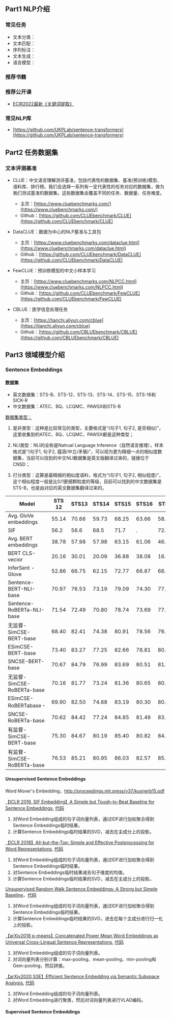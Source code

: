 <!-- 自然语言处理NLP -->
<!--  -->
<!-- 2021-12-28 -->
<!-- <a target="_blank" href="https://www.zhihu.com/people/ashui233/">阿水</a>, <a target="_blank" href="https://www.zhihu.com/people/wang-he-13-93">鱼遇雨欲语与余</a>-->
<!--  -->

## Part1 NLP介绍

### 常见任务

- 文本分类：
- 文本匹配：
- 序列标注：
- 文本生成：
- 语言模型：

### 推荐书籍

### 推荐公开课

- [ECIR2022最新《关键词提取》](https://keyphrasification.github.io/)

### 常见NLP库

- [https://github.com/UKPLab/sentence-transformers](https://github.com/UKPLab/sentence-transformers)

## Part2 任务数据集

### 文本评测基准

- CLUE：中文语言理解测评基准，包括代表性的数据集、基准(预训练)模型、语料库、排行榜。我们会选择一系列有一定代表性的任务对应的数据集，做为我们测试基准的数据集。这些数据集会覆盖不同的任务、数据量、任务难度。
    - 主页：[https://www.cluebenchmarks.com/](https://www.cluebenchmarks.com/)
    - Github：[https://github.com/CLUEbenchmark/CLUE](https://github.com/CLUEbenchmark/CLUE)

- DataCLUE：数据为中心的NLP基准与工具包
    - 主页：[https://www.cluebenchmarks.com/dataclue.html](https://www.cluebenchmarks.com/dataclue.html)
    - Github：[https://github.com/CLUEbenchmark/DataCLUE](https://github.com/CLUEbenchmark/DataCLUE)

- FewCLUE：预训练模型的中文小样本学习
    - 主页：[https://www.cluebenchmarks.com/NLPCC.html](https://www.cluebenchmarks.com/NLPCC.html)
    - Github：[https://github.com/CLUEbenchmark/FewCLUE](https://github.com/CLUEbenchmark/FewCLUE)

- CBLUE：医学信息处理任务
    - 主页：[https://tianchi.aliyun.com/cblue](https://tianchi.aliyun.com/cblue)
    - Github：[https://github.com/CBLUEbenchmark/CBLUE](https://github.com/CBLUEbenchmark/CBLUE)

## Part3 领域模型介绍

### Sentence Embeddings

#### 数据集

- 英文数据集：STS-B、STS-12、STS-13、STS-14、STS-15、STS-16和SICK-R
- 中文数据集：ATEC、BQ、LCQMC、PAWSX和STS-B

[数据集类型：](https://kexue.fm/archives/8541#%E5%88%86%E9%97%A8%E5%88%AB%E7%B1%BB)

1. 是非类型：这种是比较常见的类型，主要格式是“(句子1, 句子2, 是否相似)”，这里收集到的ATEC、BQ、LCQMC、PAWSX都是这种类型；

2. NLI类型：NLI的全称是Natrual Language Inference（自然语言推理），样本格式是“(句子1, 句子2, 蕴涵/中立/矛盾)”，可以视为更为精细一点的相似度数据集，当前可以找到的中文NLI数据集是英文版翻译过来的，链接位于CNSD；

3. 打分类型：这算是最精细的相似度语料，格式为“(句子1, 句子2, 相似程度)”，这个相似程度一般是比0/1更细颗粒度的等级，目前可以找到的中文数据集是STS-B，也是由对应的英文数据集翻译过来的。

| Model                 | STS 12 | STS13 | STS14 | STS15 | STS16 | STSb  | SICK-R | Avg.  |
| --------------------- | ------ | ----- | ----- | ----- | ----- | ----- | ------ | ----- |
| Avg. GloVe embeddings | 55.14  | 70.66 | 59.73 | 68.25 | 63.66 | 58.02 | 53.76  | 61.32 |
| SIF    | 56.2 | 56.6 | 68.5 | 71.7 | .    | 72.0 | 86.0 | 68.50 |
| Avg. BERT embeddings  | 38.78  | 57.98 | 57.98 | 63.15 | 61.06 | 46.35 | 58.40  | 54.81 |
| BERT CLS-vecior       | 20.16  | 30.01 | 20.09 | 36.88 | 38.08 | 16.50 | 42.63  | 29.19 |
| InferSent - Glove     | 52.86  | 66.75 | 62.15 | 72.77 | 66.87 | 68.03 | 65.65  | 65.01 |
| Sentence-BERT-NLI-base        | 70.97  | 76.53 | 73.19 | 79.09 | 74.30 | 77.03 | 72.91  | 74.89 |
| Sentence-RoBERTa-NLI-base     | 71.54  | 72.49 | 70.80 | 78.74 | 73.69 | 77.77 | 74.46  | 74.21 |
| 无监督-SimCSE-BERT-base |68.40 |82.41 |  74.38 |80.91 |78.56 |76.85 |72.23 |76.25 |
| ESimCSE-BERT-base     | 73.40  | 83.27 | 77.25 | 82.66 | 78.81 | 80.17 | 72.30  | 78.27 |
| SNCSE-BERT-base       | 70.67  | 84.79 | 76.99 | 83.69 | 80.51 | 81.35 | 74.77  | 78.97 |
| 无监督-SimCSE-RoBERTa-base    | 70.16  | 81.77 | 73.24 | 81.36 | 80.65 | 80.22 | 68.56  | 76.57 |
| ESimCSE-RoBERTabase・ | 69.90  | 82.50 | 74.68 | 83.19 | 80.30 | 80.99 | 70.54  | 77.44 |
| SNCSE-RoBERTa-base    | 70.62  | 84.42 | 77.24 | 84.85 | 81.49 | 83.07 | 72.92  | 79.23 |
| 有监督-SimCSE-BERT-base     | 75.30  | 84.67 | 80.19 | 85.40 | 80.82 | 84.25 | 80.39  | 81.57 |
| 有监督-SimCSE-RoBERTa-base  | 76.53  | 85.21 | 80.95 | 86.03 | 82.57 | 85.83 | 80.50  | 82.52 |

#### Unsupervised Sentence Embeddings

Word Mover's Embedding，http://proceedings.mlr.press/v37/kusnerb15.pdf

[【ICLR 2016, SIF Embedding】A Simple but Tough-to-Beat Baseline for Sentence Embeddings](https://openreview.net/pdf?id=SyK00v5xx), [代码](https://github.com/PrincetonML/SIF/blob/master/src/SIF_embedding.py#L30)

1. 对Word Embedding组成的句子词向量列表，通过IDF进行加权聚合得到Sentence Embeddings临时结果。
2. 计算Sentence Embeddings临时结果的SVD，减去在主成分上的投影。


[【ICLR 2018】All-but-the-Top: Simple and Effective Postprocessing for Word Representations](https://arxiv.org/abs/1702.01417), [代码](https://gist.github.com/lgalke/febaaa1313d9c11f3bc8240defed8390)

1. 对Word Embedding组成的句子词向量列表，通过IDF进行加权聚合得到Sentence Embeddings临时结果。
2. 对Sentence Embeddings临时结果减去句子维度的均值。
2. 计算Sentence Embeddings临时结果的SVD，减去在主成分上的投影。


[Unsupervised Random Walk Sentence Embeddings: A Strong but Simple Baseline](https://aclanthology.org/W18-3012.pdf)，[代码](https://github.com/kawine/usif/blob/master/usif.py)

1. 对Word Embedding组成的句子词向量列表，通过IDF进行加权聚合得到Sentence Embeddings临时结果。
2. 计算Sentence Embeddings临时结果的SVD，进去在每个主成分进行归一化上的投影。


[【arXiv2018 p-means】Concatenated Power Mean Word Embeddings as Universal Cross-Lingual Sentence Representations](https://arxiv.org/abs/1803.01400), [代码](https://github.com/UKPLab/arxiv2018-xling-sentence-embeddings/blob/master/model/sentence_embeddings.py)

1. 对Word Embedding组成的句子词向量列表。
2. 对词向量列表分别计算：max-pooling、mean-pooling、min-pooling和Gem-pooling，然后拼接。


[【arXiv2020 S3E】Efficient Sentence Embedding via Semantic Subspace Analysis](https://arxiv.org/pdf/2002.09620.pdf), [代码](https://github.com/BinWang28/Sentence-Embedding-S3E/blob/master/utils.py)

1. 对Word Embedding组成的句子词向量列表。
2. 对Word Embedding进行聚类，然后对词向量列表进行VLAD编码。


#### Supervised Sentence Embeddings

